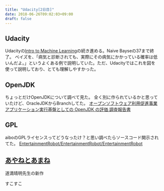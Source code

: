 ```yaml
---
title: "Udacity[2日目]"
date: 2018-06-26T09:02:03+09:00
draft: false
---
```


## Udacity

Udacityの[Intro to Machine Learning](https://classroom.udacity.com/courses/ud120)の続き進める。Naive Bayseの37まで終了。
ベイズを、「病気と診断されても、実際にその病気にかかっている確率は低いんだよ。」というよくある例で説明していた。ただ、Udacityではこれを図を使って説明しており、とても理解しやすかった。

## OpenJDK

ちょっとだけOpenJDKについて調べて見た。
全く別に作られているかと思っていたけど、OracleJDKからBranchしてた。
[オープンソフトウェア利用促進事業 アプリケーション実行基盤としての OpenJDK の評価 調査報告書](https://ossipedia.ipa.go.jp/nfs/pdf_pub/1007/208/671/671.pdf)

## GPL

aiboのGPLライセンスってどうなったけ？と思い調べたらソースコード開示されてた。
[EntertainmentRobot/EntertainmentRobot/EntertainmentRobot](http://oss.sony.net/cgi-bin/Products/Linux/search.cgi)

## [あやねとあまね](http://amzn.asia/0gMztQy)
道満晴明先生の新作

すこすこ
